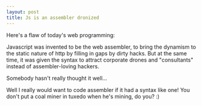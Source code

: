 ```yaml
---
layout: post
title: Js is an assembler dronized
---
```


Here's a flaw of today's web programming:

Javascript was invented to be the web assembler, to bring the dynamism to the static nature of http by filling in gaps by dirty hacks. But at the same time, it was given the syntax to attract corporate drones and "consultants" instead of assembler-loving hackers.

Somebody hasn't really thought it well...

Well I really would want to code assembler if it had a syntax like one! You don't put a coal miner in tuxedo when he's mining, do you? :)
